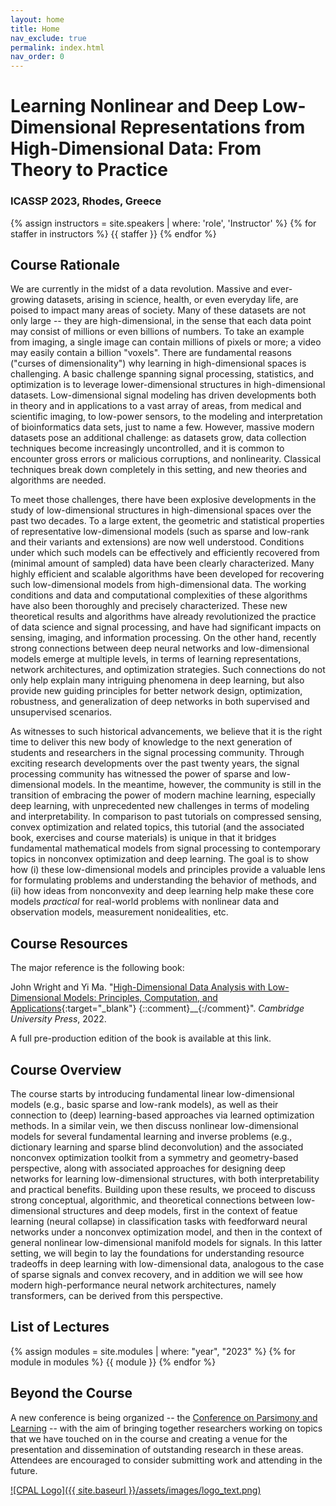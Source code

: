 ```yaml
---
layout: home
title: Home
nav_exclude: true
permalink: index.html
nav_order: 0
---
```


# Learning Nonlinear and Deep Low-Dimensional Representations from High-Dimensional Data: From Theory to Practice
### ICASSP 2023, Rhodes, Greece

{% assign instructors = site.speakers | where: 'role', 'Instructor' %}
{% for staffer in instructors %}
{{ staffer }}
{% endfor %}

## Course Rationale

We are currently in the midst of a data
revolution. Massive and ever-growing datasets, arising in science, health, or
even everyday life, are poised to impact many areas of society. Many of these
datasets are not only large -- they are high-dimensional, in the sense that each
data point may consist of millions or even billions of numbers. To take an
example from imaging, a single image can contain millions of pixels or more; a
video may easily contain a billion "voxels". There are fundamental reasons
("curses of dimensionality") why learning in high-dimensional spaces is
challenging. A basic challenge spanning signal processing, statistics, and
optimization is to leverage lower-dimensional structures in high-dimensional
datasets. Low-dimensional signal modeling has driven developments both in
theory and in applications to a vast array of areas, from medical and
scientific imaging, to low-power sensors, to the modeling and interpretation of
bioinformatics data sets, just to name a few. However, massive modern datasets
pose an additional challenge: as datasets grow, data collection techniques
become increasingly uncontrolled, and it is common to encounter gross errors or
malicious corruptions, and nonlinearity. Classical techniques break down
completely in this setting, and new theories and algorithms are needed. 

To meet those challenges, there have been explosive developments in the study
of low-dimensional structures in high-dimensional spaces over the past two
decades. To a large extent, the geometric and statistical properties of
representative low-dimensional models (such as sparse and low-rank and their
variants and extensions) are now well understood. Conditions under which such
models can be effectively and efficiently recovered from (minimal amount of
sampled) data have been clearly characterized. Many highly efficient and
scalable algorithms have been developed for recovering such low-dimensional
models from high-dimensional data. The working conditions and data and
computational complexities of these algorithms have also been thoroughly and
precisely characterized. These new theoretical results and algorithms have
already revolutionized the practice of data science and signal processing, and
have had significant impacts on sensing, imaging, and information processing.
On the other hand, recently strong connections between deep neural networks and
low-dimensional models emerge at multiple levels, in terms of learning
representations, network architectures, and optimization strategies. Such
connections do not only help explain many intriguing phenomena in deep
learning, but also provide new guiding principles for better network design,
optimization, robustness, and generalization of deep networks in both
supervised and unsupervised scenarios.

As witnesses to such historical advancements, we believe that it is the right
time to deliver this new body of knowledge to the next generation of students and
researchers in the signal processing community. Through exciting research
developments over the past twenty years, the signal processing community has
witnessed the power of sparse and low-dimensional models. In the meantime,
however, the community is still in the transition of embracing the power of
modern machine learning, especially deep learning, with unprecedented new
challenges in terms of modeling and interpretability. In comparison to past
tutorials on compressed sensing, convex optimization and related topics, this
tutorial (and the associated book, exercises and course materials) is unique
in that it bridges fundamental mathematical models from signal processing to
contemporary topics in nonconvex optimization and deep learning. The goal is to
show how (i) these low-dimensional models and principles provide a valuable
lens for formulating problems and understanding the behavior of methods, and
(ii) how ideas from nonconvexity and deep learning help make these core models
*practical* for real-world problems with nonlinear data and observation
models, measurement nonidealities, etc. 

## Course Resources

The major reference is the following book:

John Wright and Yi Ma. "[High-Dimensional Data Analysis with Low-Dimensional
Models: Principles, Computation, and
Applications](https://book-wright-ma.github.io/){:target="_blank"} {::comment}__{:/comment}".  *Cambridge University
Press*, 2022.

A full pre-production edition of the book is available at this link.

## Course Overview

The course starts by introducing fundamental linear low-dimensional models
(e.g., basic sparse and low-rank models), as well as their connection to (deep)
learning-based approaches via learned optimization methods. In a similar vein,
we then discuss nonlinear low-dimensional models for several fundamental
learning and inverse problems (e.g., dictionary learning and sparse blind
deconvolution) and the associated nonconvex optimization toolkit from a
symmetry and geometry-based perspective, along with associated approaches for 
designing deep networks for learning low-dimensional structures, with both
interpretability and practical benefits.  Building upon these results, we
proceed to discuss strong conceptual, algorithmic, and theoretical connections
between low-dimensional structures and deep models, first in the context of
featue learning (neural collapse) in classification tasks with feedforward
neural networks under a nonconvex optimization model, and then in the
context of general nonlinear low-dimensional manifold models for signals. In
this latter setting, we will begin to lay the foundations for understanding
resource tradeoffs in deep learning with low-dimensional data, analogous to the
case of sparse signals and convex recovery, and in addition we will see how
modern high-performance neural network architectures, namely transformers, can
be derived from this perspective.

## List of Lectures

{% assign modules = site.modules | where: "year", "2023" %}
{% for module in modules %}
{{ module }}
{% endfor %}

## Beyond the Course

A new conference is being organized -- the [Conference on Parsimony and
Learning](https://cpal.cc) -- with the aim of bringing together researchers
working on topics that we have touched on in the course and creating a venue
for the presentation and dissemination of outstanding research in these areas. 
Attendees are encouraged to consider submitting work and attending in the
future.

[![CPAL Logo]({{ site.baseurl }}/assets/images/logo_text.png)](https://cpal.cc)

